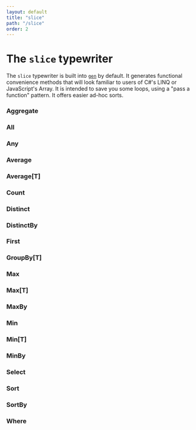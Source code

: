 ```yaml
---
layout: default
title: "slice"
path: "/slice"
order: 2
---
```


# The `slice` typewriter

The `slice` typewriter is built into [`gen`](../) by default. It generates functional convenience methods that will look familiar to users of C#'s LINQ or JavaScript's Array. It is intended to save you some loops, using a "pass a function" pattern. It offers easier ad-hoc sorts.

### Aggregate

### All

### Any

### Average

### Average[T]

### Count

### Distinct

### DistinctBy

### First

### GroupBy[T]

### Max

### Max[T]

### MaxBy

### Min

### Min[T]

### MinBy

### Select

### Sort

### SortBy

### Where



